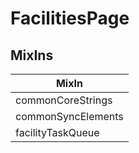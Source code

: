 # FacilitiesPage

## MixIns

<!-- @vuese:FacilitiesPage:mixIns:start -->
|MixIn|
|---|
|commonCoreStrings|
|commonSyncElements|
|facilityTaskQueue|

<!-- @vuese:FacilitiesPage:mixIns:end -->

